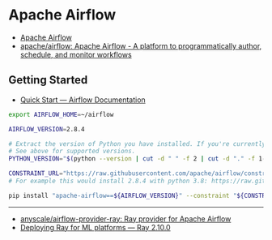 # Apache Airflow

* [Apache Airflow](https://airflow.apache.org/)
* [apache/airflow: Apache Airflow - A platform to programmatically author, schedule, and monitor workflows](https://github.com/apache/airflow)

## Getting Started

* [Quick Start — Airflow Documentation](https://airflow.apache.org/docs/apache-airflow/stable/start.html)

```bash
export AIRFLOW_HOME=~/airflow

AIRFLOW_VERSION=2.8.4

# Extract the version of Python you have installed. If you're currently using a Python version that is not supported by Airflow, you may want to set this manually.
# See above for supported versions.
PYTHON_VERSION="$(python --version | cut -d " " -f 2 | cut -d "." -f 1-2)"

CONSTRAINT_URL="https://raw.githubusercontent.com/apache/airflow/constraints-${AIRFLOW_VERSION}/constraints-${PYTHON_VERSION}.txt"
# For example this would install 2.8.4 with python 3.8: https://raw.githubusercontent.com/apache/airflow/constraints-2.8.4/constraints-3.8.txt

pip install "apache-airflow==${AIRFLOW_VERSION}" --constraint "${CONSTRAINT_URL}"
```

---

* [anyscale/airflow-provider-ray: Ray provider for Apache Airflow](https://github.com/anyscale/airflow-provider-ray)
* [Deploying Ray for ML platforms — Ray 2.10.0](https://docs.ray.io/en/latest/ray-air/deployment.html)
